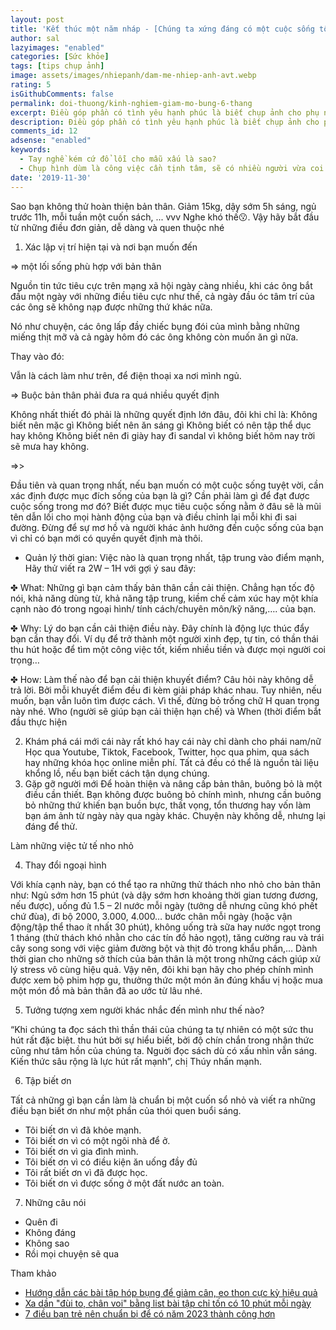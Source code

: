 ```yaml
---
layout: post
title: 'Kết thúc một năm nháp - [Chúng ta xứng đáng có một cuộc sống tốt hơn!]'
author: sal
lazyimages: "enabled"
categories: [Sức khỏe]
tags: [tips chụp ảnh]
image: assets/images/nhiepanh/dam-me-nhiep-anh-avt.webp
rating: 5
isGithubComments: false
permalink: doi-thuong/kinh-nghiem-giam-mo-bung-6-thang
excerpt: Điều góp phần có tình yêu hạnh phúc là biết chụp ảnh cho phụ nữ
description: Điều góp phần có tình yêu hạnh phúc là biết chụp ảnh cho phụ nữ
comments_id: 12
adsense: "enabled"
keywords:
  - Tay nghề kém cứ đổ lỗi cho mẫu xấu là sao?
  - Chụp hình dùm là công việc cần tịnh tâm, sẽ có nhiều người vừa coi hình là chê liền xấu quá chụp lại đi
date: '2019-11-30'
---
```


Sao bạn không thử hoàn thiện bản thân. Giảm 15kg, dậy sớm 5h sáng, ngủ trước 11h, mỗi tuần một cuốn sách, ... vvv Nghe khó thế😗. Vậy hãy bắt đầu từ những điều đơn giản, dễ dàng và quen thuộc nhé

1. Xác lập vị trí hiện tại và nơi bạn muốn đến

=> một lối sống phù hợp với bản thân

Nguồn tin tức tiêu cực trên mạng xã hội ngày càng nhiều, khi các ông bắt đầu một ngày với những điều tiêu cực như thế, cả ngày đầu óc tâm trí của các ông sẽ không nạp được những thứ khác nữa.

Nó như chuyện, các ông lấp đầy chiếc bụng đói của mình bằng những miếng thịt mỡ và cả ngày hôm đó các ông không còn muốn ăn gì nữa.

Thay vào đó:

Vẫn là cách làm như trên, để điện thoại xa nơi mình ngủ.

=>  Buộc bản thân phải đưa ra quá nhiều quyết định

Không nhất thiết đó phải là những quyết định lớn đâu, đôi khi chỉ là:
Không biết nên mặc gì
Không biết nên ăn sáng gì
Không biết có nên tập thể dục hay không
Không biết nên đi giày hay đi sandal vì không biết hôm nay trời sẽ mưa hay không.

=>>

Đầu tiên và quan trọng nhất, nếu bạn muốn có một cuộc sống tuyệt vời, cần xác định được mục đích sống của bạn là gì? Cần phải làm gì để đạt được cuộc sống trong mơ đó? Biết được mục tiêu cuộc sống nằm ở đâu sẽ là mũi tên dẫn lối cho mọi hành động của bạn và điều chỉnh lại mỗi khi đi sai đường. Đừng để sự mơ hồ và người khác ảnh hưởng đến cuộc sống của bạn vì chỉ có bạn mới có quyền quyết định mà thôi.


- Quản lý thời gian: Việc nào là quan trọng nhất, tập trung vào điểm mạnh,
Hãy thử viết ra 2W – 1H với gợi ý sau đây:

✤ What: Những gì bạn cảm thấy bản thân cần cải thiện. Chẳng hạn tốc độ nói, khả năng dùng từ, khả năng tập trung, kiềm chế cảm xúc hay một khía cạnh nào đó trong ngoại hình/ tính cách/chuyên môn/kỹ năng,…. của bạn.

✤ Why: Lý do bạn cần cải thiện điều này. Đây chính là động lực thúc đẩy bạn cần thay đổi. Ví dụ để trở thành một người xinh đẹp, tự tin, có thần thái thu hút hoặc để tìm một công việc tốt, kiếm nhiều tiền và được mọi người coi trọng…

✤ How: Làm thế nào để bạn cải thiện khuyết điểm? Câu hỏi này không dễ trả lời. Bởi mỗi khuyết điểm đều đi kèm giải pháp khác nhau. Tuy nhiên, nếu muốn, bạn vẫn luôn tìm được cách. Vì thế, đừng bỏ trống chữ H quan trọng này nhé.
Who (người sẽ giúp bạn cải thiện hạn chế) và When (thời điểm bắt đầu thực hiện

2. Khám phá cái mới
cái này rất khó hay cái này chỉ dành cho phái nam/nữ
Học qua Youtube, Tiktok, Facebook, Twitter, học qua phim, qua sách hay những khóa học online miễn phí. Tất cả đều có thể là nguồn tài liệu khổng lồ, nếu bạn biết cách tận dụng chúng.
3. Gặp gỡ người mới
Để hoàn thiện và nâng cấp bản thân, buông bỏ là một điều cần thiết. Bạn không được buông bỏ chính mình, nhưng cần buông bỏ những thứ khiến bạn buồn bực, thất vọng, tổn thương hay vốn làm bạn ám ảnh từ ngày này qua ngày khác. Chuyện này không dễ, nhưng lại đáng để thử.

Làm những việc tử tế nho nhỏ

4. Thay đổi ngoại hình

Với khía cạnh này, bạn có thể tạo ra những thử thách nho nhỏ cho bản thân như: Ngủ sớm hơn 15 phút (và dậy sớm hơn khoảng thời gian tương đương, nếu được), uống đủ 1.5 – 2l nước mỗi ngày (tưởng dễ nhưng cũng khó phết chứ đùa), đi bộ 2000, 3.000, 4.000… bước chân mỗi ngày (hoặc vận động/tập thể thao ít nhất 30 phút), không uống trà sữa hay nước ngọt trong 1 tháng (thử thách khó nhằn cho các tín đồ hảo ngọt), tăng cường rau và trái cây song song với việc giảm đường bột và thịt đỏ trong khẩu phần,…
Dành thời gian cho những sở thích của bản thân là một trong những cách giúp xử lý stress vô cùng hiệu quả. Vậy nên, đôi khi bạn hãy cho phép chính mình được xem bộ phim hợp gu, thưởng thức một món ăn đúng khẩu vị hoặc mua một món đồ mà bản thân đã ao ước từ lâu nhé.

5. Tưởng tượng xem người khác nhắc đến mình như thế nào?


“Khi chúng ta đọc sách thì thần thái của chúng ta tự nhiên có một sức thu hút rất đặc biệt. thu hút bởi sự hiểu biết, bởi độ chín chắn trong nhận thức cũng như tâm hồn của chúng ta. Nguời đọc sách dù có xấu nhìn vẫn sáng. Kiến thức sâu rộng là lực hút rất mạnh”, chị Thúy nhấn mạnh.

6. Tập biết ơn

Tất cả những gì bạn cần làm là chuẩn bị một cuốn sổ nhỏ và viết ra những điều bạn biết ơn như một phần của thói quen buổi sáng.

- Tôi biết ơn vì đã khỏe mạnh.
- Tôi biết ơn vì có một ngôi nhà để ở.
- Tôi biết ơn vì gia đình mình.
- Tôi biết ơn vì có điều kiện ăn uống đầy đủ
- Tôi rất biết ơn vì đã được học.
- Tôi biết ơn vì được sống ở một đất nước an toàn.

7. Những câu nói
- Quên đi
- Không đáng
- Không sao
- Rồi mọi chuyện sẽ qua

Tham khảo
*   [Hướng dẫn các bài tập hóp bụng để giảm cân, eo thon cực kỳ hiệu quả
](https://www.bachhoaxanh.com/kinh-nghiem-hay/huong-dan-cac-bai-tap-hop-bung-de-giam-can-eo-thon-cuc-ky-hieu-qua-1272727)
*   [Xa dần "đùi to, chân voi" bằng list bài tập chỉ tốn có 10 phút mỗi ngày](https://kenh14.vn/xa-dan-dui-to-chan-voi-bang-list-bai-tap-chi-ton-co-10-phut-moi-ngay-2020071317321914.chn)
* [7 điều bạn trẻ nên chuẩn bị để có năm 2023 thành công hơn](https://www.youtube.com/watch?v=RJZ8Qk27vLEs)
